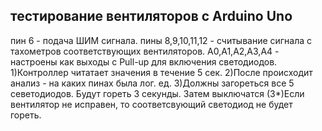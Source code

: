## тестирование вентиляторов c Arduino Uno
пин 6 - подача ШИМ сигнала.
пины 8,9,10,11,12 - считывание сигнала с тахометров соответствующих вентиляторов.
A0,A1,A2,A3,A4 - настроены как выходы с Pull-up для включения светодиодов.
1)Контроллер читатает значения в течение 5 сек. 
2)После происходит анализ - на каких пинах была лог. ед.
3)Должны загореться все 5 севетодиодов. Будут гореть 3 секунды. Затем выключатся
(3*)Если вентилятор не исправен, то соответсвующий светодиод не будет гореть.
